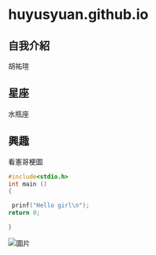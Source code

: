 # huyusyuan.github.io

## 自我介紹
胡祐瑄

## 星座
水瓶座

## 興趣
看憲哥梗圖


```C
#include<stdio.h>
int main ()
{

 prinf("Hello girl\n");
return 0;

}

```

![圖片](https://truth.bahamut.com.tw/s01/202010/7169a96ef2336a034ecea11b6aa011ba.JPG)
